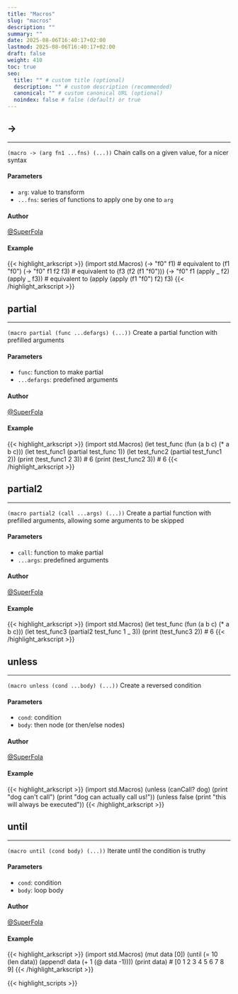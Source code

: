 ```yaml
---
title: "Macros"
slug: "macros"
description: ""
summary: ""
date: 2025-08-06T16:40:17+02:00
lastmod: 2025-08-06T16:40:17+02:00
draft: false
weight: 410
toc: true
seo:
  title: "" # custom title (optional)
  description: "" # custom description (recommended)
  canonical: "" # custom canonical URL (optional)
  noindex: false # false (default) or true
---
```


## ->

---
`(macro -> (arg fn1 ...fns) (...))`
Chain calls on a given value, for a nicer syntax

#### Parameters
- `arg`: value to transform
- `...fns`: series of functions to apply one by one to `arg`

#### Author
[@SuperFola](https://github.com/SuperFola)

#### Example
{{< highlight_arkscript >}}
(import std.Macros)
(-> "f0" f1)  # equivalent to (f1 "f0")
(-> "f0" f1 f2 f3) # equivalent to (f3 (f2 (f1 "f0")))
(-> "f0" f1 (apply _ f2) (apply _ f3))  # equivalent to (apply (apply (f1 "f0") f2) f3)
{{< /highlight_arkscript >}}

## partial

---
`(macro partial (func ...defargs) (...))`
Create a partial function with prefilled arguments

#### Parameters
- `func`: function to make partial
- `...defargs`: predefined arguments

#### Author
[@SuperFola](https://github.com/SuperFola)

#### Example
{{< highlight_arkscript >}}
(import std.Macros)
(let test_func (fun (a b c) (* a b c)))
(let test_func1 (partial test_func 1))
(let test_func2 (partial test_func1 2))
(print (test_func1 2 3))  # 6
(print (test_func2 3))  # 6
{{< /highlight_arkscript >}}

## partial2

---
`(macro partial2 (call ...args) (...))`
Create a partial function with prefilled arguments, allowing some arguments to be skipped

#### Parameters
- `call`: function to make partial
- `...args`: predefined arguments

#### Author
[@SuperFola](https://github.com/SuperFola)

#### Example
{{< highlight_arkscript >}}
(import std.Macros)
(let test_func (fun (a b c) (* a b c)))
(let test_func3 (partial2 test_func 1 _ 3))
(print (test_func3 2))  # 6
{{< /highlight_arkscript >}}

## unless

---
`(macro unless (cond ...body) (...))`
Create a reversed condition

#### Parameters
- `cond`: condition
- `body`: then node (or then/else nodes)

#### Author
[@SuperFola](https://github.com/SuperFola)

#### Example
{{< highlight_arkscript >}}
(import std.Macros)
(unless (canCall? dog)
  (print "dog can't call")
  (print "dog can actually call us!"))
(unless false
  (print "this will always be executed"))
{{< /highlight_arkscript >}}

## until

---
`(macro until (cond body) (...))`
Iterate until the condition is truthy

#### Parameters
- `cond`: condition
- `body`: loop body

#### Author
[@SuperFola](https://github.com/SuperFola)

#### Example
{{< highlight_arkscript >}}
(import std.Macros)
(mut data [0])
(until (= 10 (len data))
  (append! data (+ 1 (@ data -1))))
(print data)  # [0 1 2 3 4 5 6 7 8 9]
{{< /highlight_arkscript >}}



{{< highlight_scripts >}}
